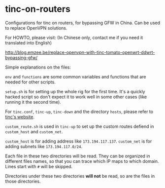 tinc-on-routers
===============

Configurations for tinc on routers, for bypassing GFW in China. Can
be used to replace OpenVPN solutions.

For HOWTO, please visit: (In Chinese only, contact me if you need it
translated into English)

http://blog.emzee.be/replace-openvpn-with-tinc-tomato-openwrt-ddwrt-bypassing-gfw/

Simple explanations on the files:

`env` and `functions` are some common variables and functions that are
needed for other scripts.

`setup.sh` is for setting up the whole rig for the first time. It's a
quickly hacked script so don't expect it to work well in some other
cases (like running it the second time).

For `tinc.conf`, `tinc-up`, `tinc-down` and the directory `hosts`, please refer to [tinc's website](http://www.tinc-vpn.org/docs/).

`custom_route.sh` is used in `tinc-up` to set up the custom routes
defiend in `custom_host` and `custom_net`.

`custom_host` is for adding address like `173.194.117.137`. `custom_net`
is for adding subnets like `173.194.117.0/24`.

Each file in these two directories will be read. They can be organized in
different files names, so that you can trace which IP maps to which domain.
Lines start with `#` will be skipped.

Directories under these two directories **will not** be read, so are the
files in those directories.
